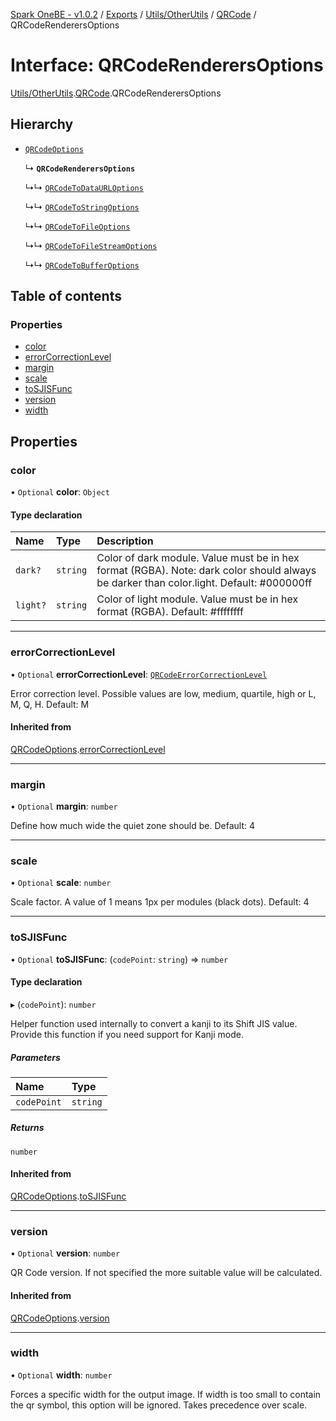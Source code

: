 [Spark OneBE - v1.0.2](../README.md) / [Exports](../modules.md) / [Utils/OtherUtils](../modules/Utils_OtherUtils.md) / [QRCode](../modules/Utils_OtherUtils.QRCode.md) / QRCodeRenderersOptions

# Interface: QRCodeRenderersOptions

[Utils/OtherUtils](../modules/Utils_OtherUtils.md).[QRCode](../modules/Utils_OtherUtils.QRCode.md).QRCodeRenderersOptions

## Hierarchy

- [`QRCodeOptions`](Utils_OtherUtils.QRCode.QRCodeOptions.md)

  ↳ **`QRCodeRenderersOptions`**

  ↳↳ [`QRCodeToDataURLOptions`](Utils_OtherUtils.QRCode.QRCodeToDataURLOptions.md)

  ↳↳ [`QRCodeToStringOptions`](Utils_OtherUtils.QRCode.QRCodeToStringOptions.md)

  ↳↳ [`QRCodeToFileOptions`](Utils_OtherUtils.QRCode.QRCodeToFileOptions.md)

  ↳↳ [`QRCodeToFileStreamOptions`](Utils_OtherUtils.QRCode.QRCodeToFileStreamOptions.md)

  ↳↳ [`QRCodeToBufferOptions`](Utils_OtherUtils.QRCode.QRCodeToBufferOptions.md)

## Table of contents

### Properties

- [color](Utils_OtherUtils.QRCode.QRCodeRenderersOptions.md#color)
- [errorCorrectionLevel](Utils_OtherUtils.QRCode.QRCodeRenderersOptions.md#errorcorrectionlevel)
- [margin](Utils_OtherUtils.QRCode.QRCodeRenderersOptions.md#margin)
- [scale](Utils_OtherUtils.QRCode.QRCodeRenderersOptions.md#scale)
- [toSJISFunc](Utils_OtherUtils.QRCode.QRCodeRenderersOptions.md#tosjisfunc)
- [version](Utils_OtherUtils.QRCode.QRCodeRenderersOptions.md#version)
- [width](Utils_OtherUtils.QRCode.QRCodeRenderersOptions.md#width)

## Properties

### color

• `Optional` **color**: `Object`

#### Type declaration

| Name | Type | Description |
| :------ | :------ | :------ |
| `dark?` | `string` | Color of dark module. Value must be in hex format (RGBA). Note: dark color should always be darker than color.light. Default: #000000ff |
| `light?` | `string` | Color of light module. Value must be in hex format (RGBA). Default: #ffffffff |

___

### errorCorrectionLevel

• `Optional` **errorCorrectionLevel**: [`QRCodeErrorCorrectionLevel`](../modules/Utils_OtherUtils.QRCode.md#qrcodeerrorcorrectionlevel)

Error correction level.
Possible values are low, medium, quartile, high or L, M, Q, H.
Default: M

#### Inherited from

[QRCodeOptions](Utils_OtherUtils.QRCode.QRCodeOptions.md).[errorCorrectionLevel](Utils_OtherUtils.QRCode.QRCodeOptions.md#errorcorrectionlevel)

___

### margin

• `Optional` **margin**: `number`

Define how much wide the quiet zone should be.
Default: 4

___

### scale

• `Optional` **scale**: `number`

Scale factor. A value of 1 means 1px per modules (black dots).
Default: 4

___

### toSJISFunc

• `Optional` **toSJISFunc**: (`codePoint`: `string`) => `number`

#### Type declaration

▸ (`codePoint`): `number`

Helper function used internally to convert a kanji to its Shift JIS value.
Provide this function if you need support for Kanji mode.

##### Parameters

| Name | Type |
| :------ | :------ |
| `codePoint` | `string` |

##### Returns

`number`

#### Inherited from

[QRCodeOptions](Utils_OtherUtils.QRCode.QRCodeOptions.md).[toSJISFunc](Utils_OtherUtils.QRCode.QRCodeOptions.md#tosjisfunc)

___

### version

• `Optional` **version**: `number`

QR Code version. If not specified the more suitable value will be calculated.

#### Inherited from

[QRCodeOptions](Utils_OtherUtils.QRCode.QRCodeOptions.md).[version](Utils_OtherUtils.QRCode.QRCodeOptions.md#version)

___

### width

• `Optional` **width**: `number`

Forces a specific width for the output image.
If width is too small to contain the qr symbol, this option will be ignored.
Takes precedence over scale.
